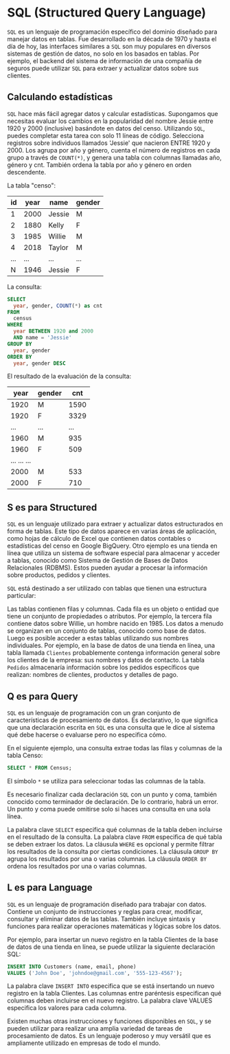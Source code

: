 # SQL (Structured Query Language)

`SQL` es un lenguaje de programación específico del dominio diseñado para manejar datos en tablas. Fue desarrollado en la década de 1970 y hasta el día de hoy, las interfaces similares a `SQL` son muy populares en diversos sistemas de gestión de datos, no solo en los basados en tablas. Por ejemplo, el backend del sistema de información de una compañía de seguros puede utilizar `SQL` para extraer y actualizar datos sobre sus clientes.

## Calculando estadísticas

`SQL` hace más fácil agregar datos y calcular estadísticas. Supongamos que necesitas evaluar los cambios en la popularidad del nombre Jessie entre 1920 y 2000 (inclusive) basándote en datos del censo. Utilizando `SQL`, puedes completar esta tarea con solo 11 líneas de código. Selecciona registros sobre individuos llamados 'Jessie' que nacieron ENTRE 1920 y 2000. Los agrupa por año y género, cuenta el número de registros en cada grupo a través de `COUNT(*)`, y genera una tabla con columnas llamadas año, género y cnt. También ordena la tabla por año y género en orden descendente.

La tabla "censo":

| id  | year | name   | gender |
| --- | ---- | ------ | ------ |
| 1   | 2000 | Jessie | M      |
| 2   | 1880 | Kelly  | F      |
| 3   | 1985 | Willie | M      |
| 4   | 2018 | Taylor | M      |
| ... | ...  | ...    | ...    |
| N   | 1946 | Jessie | F      |

La consulta:

```sql
SELECT
  year, gender, COUNT(*) as cnt
FROM
  census
WHERE
  year BETWEEN 1920 and 2000
  AND name = 'Jessie'
GROUP BY
  year, gender
ORDER BY
  year, gender DESC
```

El resultado de la evaluación de la consulta:

| year        | gender | cnt  |
| ----------- | ------ | ---- |
| 1920        | M      | 1590 |
| 1920        | F      | 3329 |
| ...         | ...    | ...  |
| 1960        | M      | 935  |
| 1960        | F      | 509  |
| ... ... ... |
| 2000        | M      | 533  |
| 2000        | F      | 710  |


## S es para Structured

`SQL` es un lenguaje utilizado para extraer y actualizar datos estructurados en forma de tablas. Este tipo de datos aparece en varias áreas de aplicación, como hojas de cálculo de Excel que contienen datos contables o estadísticas del censo en Google BigQuery. Otro ejemplo es una tienda en línea que utiliza un sistema de software especial para almacenar y acceder a tablas, conocido como Sistema de Gestión de Bases de Datos Relacionales (RDBMS). Estos pueden ayudar a procesar la información sobre productos, pedidos y clientes.

`SQL` está destinado a ser utilizado con tablas que tienen una estructura particular:

Las tablas contienen filas y columnas. Cada fila es un objeto o entidad que tiene un conjunto de propiedades o atributos. Por ejemplo, la tercera fila contiene datos sobre Willie, un hombre nacido en 1985.
Los datos a menudo se organizan en un conjunto de tablas, conocido como base de datos. Luego es posible acceder a estas tablas utilizando sus nombres individuales. Por ejemplo, en la base de datos de una tienda en línea, una tabla llamada `Clientes` probablemente contenga información general sobre los clientes de la empresa: sus nombres y datos de contacto. La tabla `Pedidos` almacenaría información sobre los pedidos específicos que realizan: nombres de clientes, productos y detalles de pago.

## Q es para Query

`SQL` es un lenguaje de programación con un gran conjunto de características de procesamiento de datos. Es declarativo, lo que significa que una declaración escrita en `SQL` es una consulta que le dice al sistema qué debe hacerse o evaluarse pero no especifica cómo.

En el siguiente ejemplo, una consulta extrae todas las filas y columnas de la tabla Censo:

```sql
SELECT * FROM Census;
```

El símbolo `*` se utiliza para seleccionar todas las columnas de la tabla.

Es necesario finalizar cada declaración `SQL` con un punto y coma, también conocido como terminador de declaración. De lo contrario, habrá un error. Un punto y coma puede omitirse solo si haces una consulta en una sola línea.

La palabra clave `SELECT` especifica qué columnas de la tabla deben incluirse en el resultado de la consulta. La palabra clave `FROM` especifica de qué tabla se deben extraer los datos. La cláusula `WHERE` es opcional y permite filtrar los resultados de la consulta por ciertas condiciones. La cláusula `GROUP BY` agrupa los resultados por una o varias columnas. La cláusula `ORDER BY` ordena los resultados por una o varias columnas.

## L es para Language

`SQL` es un lenguaje de programación diseñado para trabajar con datos. Contiene un conjunto de instrucciones y reglas para crear, modificar, consultar y eliminar datos de las tablas. También incluye sintaxis y funciones para realizar operaciones matemáticas y lógicas sobre los datos.

Por ejemplo, para insertar un nuevo registro en la tabla Clientes de la base de datos de una tienda en línea, se puede utilizar la siguiente declaración SQL:

```sql
INSERT INTO Customers (name, email, phone)
VALUES ('John Doe', 'johndoe@gmail.com', '555-123-4567');
```

La palabra clave `INSERT INTO` especifica que se está insertando un nuevo registro en la tabla Clientes. Las columnas entre paréntesis especifican qué columnas deben incluirse en el nuevo registro. La palabra clave VALUES especifica los valores para cada columna.

Existen muchas otras instrucciones y funciones disponibles en `SQL`, y se pueden utilizar para realizar una amplia variedad de tareas de procesamiento de datos. Es un lenguaje poderoso y muy versátil que es ampliamente utilizado en empresas de todo el mundo.
